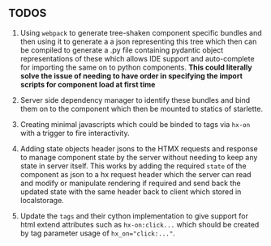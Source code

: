 ## TODOS

1. Using `webpack` to generate tree-shaken component specific bundles and then using it to generate a a json representing this tree which then can be compiled to generate a .py file containing pydantic object representations of these which allows IDE support and auto-complete for importing the same on to python components. 
**This could literally solve the issue of needing to have order in specifying the import scripts for component load at first time**

2. Server side dependency manager to identify these bundles and bind them on to the component which then be mounted to statics of starlette.

3. Creating minimal javascripts which could be binded to tags via `hx-on` with a trigger to fire interactivity.

4. Adding state objects header jsons to the HTMX requests and response to manage component state by the server without needing to keep any state in server itself. This works by adding the required `state` of the component as json to a hx request header which the server can read and modify or manipulate rendering if required and send back the updated state with the same header back to client which stored in localstorage.

5. Update the `tags` and their cython implementation to give support for html extend attributes such as `hx-on:click...` which should be created by tag parameter usage of `hx_on="click:..."`.
